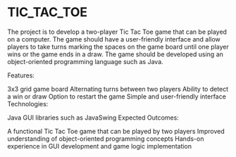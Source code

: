 # TIC_TAC_TOE
The project is to develop a two-player Tic Tac Toe game that can be played on a computer.
The game should have a user-friendly interface and allow players to take turns marking the spaces on the game board until one player wins or the game ends in a draw. The game should be developed using an object-oriented programming language such as Java.

Features:

3x3 grid game board
Alternating turns between two players
Ability to detect a win or draw
Option to restart the game
Simple and user-friendly interface
Technologies:

Java
GUI libraries such as JavaSwing
Expected Outcomes:

A functional Tic Tac Toe game that can be played by two players
Improved understanding of object-oriented programming concepts
Hands-on experience in GUI development and game logic implementation
